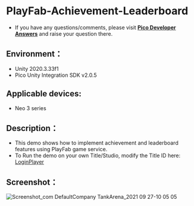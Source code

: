 # PlayFab-Achievement-Leaderboard

- If you have any questions/comments, please visit [**Pico Developer Answers**](https://devanswers.pico-interactive.com/) and raise your question there.

## Environment：

- Unity 2020.3.33f1
- Pico Unity Integration SDK v2.0.5

## Applicable devices:

- Neo 3 series

## Description：

- This demo shows how to implement achievement and leaderboard features using PlayFab game service.
- To Run the demo on your own Title/Studio, modify the Title ID here: [LoginPlayer](https://github.com/picoxr/PlayFab-Achievement-Leaderboard/blob/228d0ef91923d1640e6b58f4c2fad9608cca852b/Client/TankArena_Starter/Assets/Scripts/GameServiceManager.cs#L53)

## Screenshot：

![Screenshot_com DefaultCompany TankArena_2021 09 27-10 05 05](https://user-images.githubusercontent.com/46362299/134836099-c71f5f19-d45b-44d9-9e94-fc2ff459cf44.jpeg)
